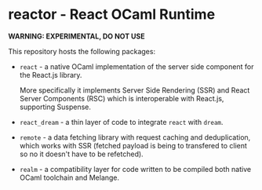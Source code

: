 # reactor - React OCaml Runtime

**WARNING: EXPERIMENTAL, DO NOT USE**

This repository hosts the following packages:

- `react` - a native OCaml implementation of the server side component for the React.js library.

  More specifically it implements Server Side Rendering (SSR) and React Server
  Components (RSC) which is interoperable with React.js, supporting Suspense.

- `react_dream` - a thin layer of code to integrate `react` with `dream`.

- `remote` - a data fetching library with request caching and deduplication,
  which works with SSR (fetched payload is being to transfered to client so no
  it doesn't have to be refetched).

- `realm` - a compatibility layer for code written to be compiled both native
  OCaml toolchain and Melange.
